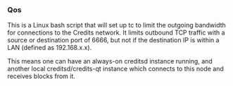 ### Qos ###

This is a Linux bash script that will set up tc to limit the outgoing bandwidth for connections to the Credits network. It limits outbound TCP traffic with a source or destination port of 6666, but not if the destination IP is within a LAN (defined as 192.168.x.x).

This means one can have an always-on creditsd instance running, and another local creditsd/credits-qt instance which connects to this node and receives blocks from it.
